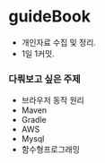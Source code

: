 # guideBook

- 개인자료 수집 및 정리.
- 1일 1커밋.



### 다뤄보고 싶은 주제
- 브라우저 동작 원리
- Maven
- Gradle
- AWS
- Mysql
- 함수형프로그래밍